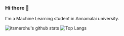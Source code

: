 ### Hi there 👋

I'm a Machine Learning student in Annamalai university.



![itsmerohu's github stats](https://github-readme-stats.vercel.app/api?username=itsmerohu) ![Top Langs](https://github-readme-stats.vercel.app/api/top-langs/?username=itsmerohu)
